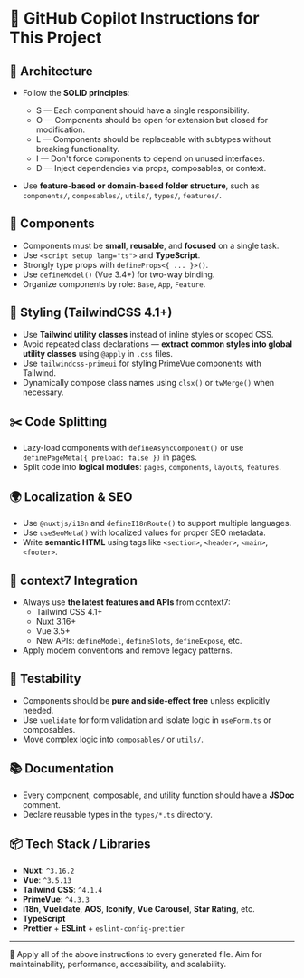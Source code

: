 # 📌 GitHub Copilot Instructions for This Project

## 📐 Architecture

- Follow the **SOLID principles**:

  - S — Each component should have a single responsibility.
  - O — Components should be open for extension but closed for modification.
  - L — Components should be replaceable with subtypes without breaking functionality.
  - I — Don't force components to depend on unused interfaces.
  - D — Inject dependencies via props, composables, or context.

- Use **feature-based or domain-based folder structure**, such as `components/`, `composables/`, `utils/`, `types/`, `features/`.

## 🧱 Components

- Components must be **small**, **reusable**, and **focused** on a single task.
- Use `<script setup lang="ts">` and **TypeScript**.
- Strongly type props with `defineProps<{ ... }>()`.
- Use `defineModel()` (Vue 3.4+) for two-way binding.
- Organize components by role: `Base`, `App`, `Feature`.

## 🎨 Styling (TailwindCSS 4.1+)

- Use **Tailwind utility classes** instead of inline styles or scoped CSS.
- Avoid repeated class declarations — **extract common styles into global utility classes** using `@apply` in `.css` files.
- Use `tailwindcss-primeui` for styling PrimeVue components with Tailwind.
- Dynamically compose class names using `clsx()` or `twMerge()` when necessary.

## ✂️ Code Splitting

- Lazy-load components with `defineAsyncComponent()` or use `definePageMeta({ preload: false })` in pages.
- Split code into **logical modules**: `pages`, `components`, `layouts`, `features`.

## 🌍 Localization & SEO

- Use `@nuxtjs/i18n` and `defineI18nRoute()` to support multiple languages.
- Use `useSeoMeta()` with localized values for proper SEO metadata.
- Write **semantic HTML** using tags like `<section>`, `<header>`, `<main>`, `<footer>`.

## 🧠 context7 Integration

- Always use **the latest features and APIs** from context7:
  - Tailwind CSS 4.1+
  - Nuxt 3.16+
  - Vue 3.5+
  - New APIs: `defineModel`, `defineSlots`, `defineExpose`, etc.
- Apply modern conventions and remove legacy patterns.

## 🧪 Testability

- Components should be **pure and side-effect free** unless explicitly needed.
- Use `vuelidate` for form validation and isolate logic in `useForm.ts` or composables.
- Move complex logic into `composables/` or `utils/`.

## 📚 Documentation

- Every component, composable, and utility function should have a **JSDoc** comment.
- Declare reusable types in the `types/*.ts` directory.

## 📦 Tech Stack / Libraries

- **Nuxt**: `^3.16.2`
- **Vue**: `^3.5.13`
- **Tailwind CSS**: `^4.1.4`
- **PrimeVue**: `^4.3.3`
- **i18n**, **Vuelidate**, **AOS**, **Iconify**, **Vue Carousel**, **Star Rating**, etc.
- **TypeScript**
- **Prettier** + **ESLint** + `eslint-config-prettier`

---

🧠 Apply all of the above instructions to every generated file. Aim for maintainability, performance, accessibility, and scalability.
